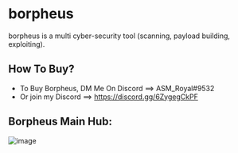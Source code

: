 # borpheus
borpheus is a multi cyber-security tool (scanning, payload building, exploiting).

## How To Buy?
* To Buy Borpheus, DM Me On Discord ==> ASM_Royal#9532
*   Or join my Discord ==> https://discord.gg/6ZygegCkPF

## Borpheus Main Hub:

![image](https://user-images.githubusercontent.com/89786570/178143743-48df3eb1-dabe-4a2b-9f73-d928821a0cbb.png)
